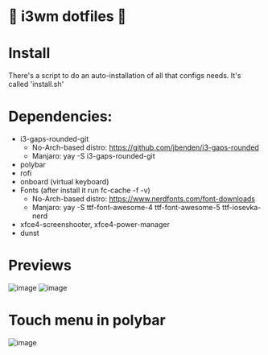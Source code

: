 # 🌌 i3wm dotfiles 🌌

# Install

There's a script to do an auto-installation of all that configs needs. It's called 'install.sh'

# Dependencies:

- i3-gaps-rounded-git
  * No-Arch-based distro: https://github.com/jbenden/i3-gaps-rounded
  * Manjaro: yay -S i3-gaps-rounded-git
- polybar
- rofi
- onboard (virtual keyboard)
- Fonts (after install it run fc-cache -f -v)
  * No-Arch-based distro: https://www.nerdfonts.com/font-downloads
  * Manjaro: yay -S ttf-font-awesome-4 ttf-font-awesome-5 ttf-iosevka-nerd
- xfce4-screenshooter, xfce4-power-manager
- dunst
  
 # Previews
 
![image](https://user-images.githubusercontent.com/85375012/199650706-a30d0e1a-8415-4ad4-b5c8-86d311e036da.png)
![image](https://user-images.githubusercontent.com/85375012/199655431-a7c95030-0e2c-4fab-8e97-e9376cce2402.png)

# Touch menu in polybar 
![image](https://user-images.githubusercontent.com/85375012/199650807-0c1a8033-cbde-4a88-8ab7-1b65eb31fc58.png)

